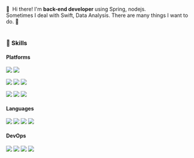 <p>
  👋&nbsp; Hi there! I'm <b>back-end developer</b> using Spring, nodejs. <br/>
  Sometimes I deal with Swift, Data Analysis. There are many things I want to do. 🤔 <br/><br/>
</p>


### 💪 Skills

#### Platforms

<p>
  <img src="https://img.shields.io/badge/Vue.js-4FC08D?style=flat-square&logo=Veu.js&logoColor=white"/>
  <img src="https://img.shields.io/badge/Apple-000000?style=flat-square&logo=iOS&logoColor=white"/>
</p>
<p>
  <img src="https://img.shields.io/badge/Node.js-339933?style=flat-square&logo=Node.js&logoColor=white"/>
  <img src="https://img.shields.io/badge/Spring-6DB33F?style=flat-square&logo=Spring&logoColor=white"/>
  <img src="https://img.shields.io/badge/SpringBoot-6DB33F?style=flat-square&logo=SpringBoot&logoColor=white"/>
</p>
<p>
  <img src="https://img.shields.io/badge/Apache Hadoop-66CCFF?style=flat-square&logo=ApacheHadoop&logoColor=black"/>
  <img src="https://img.shields.io/badge/Apache Spark-E25A1C?style=flat-square&logo=ApacheSpark&logoColor=white"/>
  <img src="https://img.shields.io/badge/Apache Hive-FDEE21?style=flat-square&logo=ApacheHive&logoColor=black"/>
</p>


#### Languages

<p>
  <img src="https://img.shields.io/badge/Python-3776AB?style=flat-square&logo=Python&logoColor=white"/> 
  <img src="https://img.shields.io/badge/R-276DC3?style=flat-square&logo=R&logoColor=white"/> 
  <img src="https://img.shields.io/badge/Java-007396?style=flat-square&logo=Java&logoColor=white"/>
  <img src="https://img.shields.io/badge/JavaScript-F7DF1E?style=flat-square&logo=JavaScript&logoColor=white"/>
</p>


#### DevOps

<p>
  <img src="https://img.shields.io/badge/AWS-232F3E?style=flat-square&logo=AWS&logoColor=white"/>
  <img src="https://img.shields.io/badge/Docker-2496ED?style=flat-square&logo=Docker&logoColor=white"/>
  <img src="https://img.shields.io/badge/MySQL-4479A1?style=flat-square&logo=MySQL&logoColor=white"/>
  <img src="https://img.shields.io/badge/Git-F05032?style=flat-square&logo=Git&logoColor=white"/>
</p>
